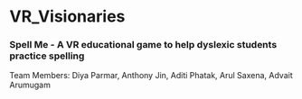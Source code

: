 # VR_Visionaries
### Spell Me - A VR educational game to help dyslexic students practice spelling 

Team Members: Diya Parmar, Anthony Jin, Aditi Phatak, Arul Saxena, Advait Arumugam 
